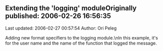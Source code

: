 ## Extending the 'logging' moduleOriginally published: 2006-02-26 16:56:35 
Last updated: 2006-02-27 00:57:54 
Author: Ori Peleg 
 
Adding new format specifiers to the logging module.\nIn this example, it's for the user name and the name of the function that logged the message.
